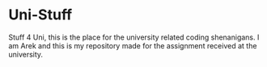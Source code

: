 # Uni-Stuff
Stuff 4 Uni, this is the place for the university related coding shenanigans.
I am Arek and this is my repository made for the assignment received at the university.
